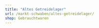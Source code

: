 ```yaml
---
title: "Altes Getreidelager"
url: /markt-schwaben/altes-getreidelager/
shop: Gebrauchtwaren
---
```

